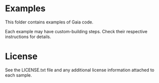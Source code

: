 # Examples
This folder contains examples of Gaia code.

Each example may have custom-building steps. Check their respective instructions for details.

# License
See the LICENSE.txt file and any additional license information attached to each sample.
